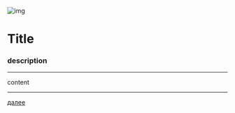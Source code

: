 ![img](https://1.bp.blogspot.com/-Rhq-UmnPezQ/Xc6iT3heb7I/AAAAAAAAEpI/ko5p4r-QljwJ9o0vUin-z5ijvyOGRiVPwCLcBGAsYHQ/s320/003.png "003")
# **Title**
### description
---

content







---

[далее](004.md)
